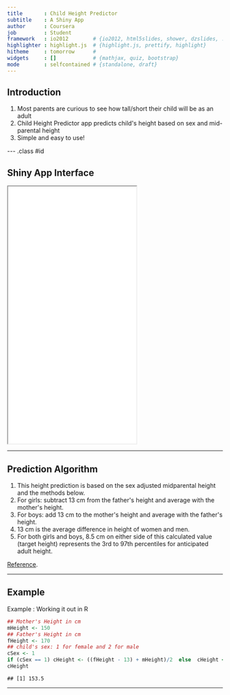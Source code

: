 ```yaml
---
title       : Child Height Predictor
subtitle    : A Shiny App 
author      : Coursera
job         : Student
framework   : io2012        # {io2012, html5slides, shower, dzslides, ...}
highlighter : highlight.js  # {highlight.js, prettify, highlight}
hitheme     : tomorrow      # 
widgets     : []            # {mathjax, quiz, bootstrap}
mode        : selfcontained # {standalone, draft}
---
```


## Introduction

1. Most parents are curious to see how tall/short their child will be as an adult
2. Child Height Predictor app predicts child's height based on sex and mid-parental height
3. Simple and easy to use!

--- .class #id 

## Shiny App Interface

<iframe src = 'assets/img/screenshot.png' height='600px'></iframe>

--- 

## Prediction Algorithm

1. This height prediction is based on the sex adjusted midparental height and the methods below.
2. For girls: subtract 13 cm from the father's height and average with the mother's height.
3. For boys: add 13 cm to the mother's height and average with the father's height.
4. 13 cm is the average difference in height of women and men.
5. For both girls and boys, 8.5 cm on either side of this calculated value (target height) represents the 3rd to 97th percentiles for anticipated adult height.

[Reference](http://medcalc3000.com/HeightPotential.htm).

--- 

## Example
Example : Working it out in R

```r
## Mother's Height in cm
mHeight <- 150
## Father's Height in cm
fHeight <- 170
## child's sex: 1 for female and 2 for male
cSex <- 1
if (cSex == 1) cHeight <- ((fHeight - 13) + mHeight)/2  else  cHeight <- ((mHeight + 13) + fHeight)/2 
cHeight
```

```
## [1] 153.5
```
---
